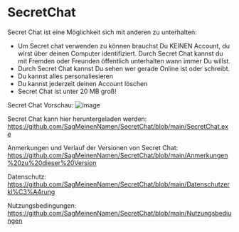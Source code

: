 # SecretChat
Secret Chat ist eine Möglichkeit sich mit anderen zu unterhalten:
- Um Secret chat verwenden zu können brauchst Du KEINEN Account, du wirst über deinen Computer identifiziert. Durch Secret Chat kannst du mit Fremden oder Freunden öffentlich unterhalten wann immer Du willst.
- Durch Secret Chat kannst Du sehen wer gerade Online ist oder schreibt.
- Du kannst alles personaliesieren
- Du kannst jederzeit deinen Account löschen
- Secret Chat ist unter 20 MB groß!

Secret Chat Vorschau:
  ![image](https://user-images.githubusercontent.com/62218506/113340051-b1c0a000-932b-11eb-8082-bb6c9303cd1d.png)

Secret Chat kann hier heruntergeladen werden: 
  https://github.com/SagMeinenNamen/SecretChat/blob/main/SecretChat.exe
  
Anmerkungen und Verlauf der Versionen von Secret Chat:
  https://github.com/SagMeinenNamen/SecretChat/blob/main/Anmerkungen%20zu%20dieser%20Version
  
Datenschutz:
  https://github.com/SagMeinenNamen/SecretChat/blob/main/Datenschutzerkl%C3%A4rung
  
Nutzungsbedingungen:
  https://github.com/SagMeinenNamen/SecretChat/blob/main/Nutzungsbediungen

